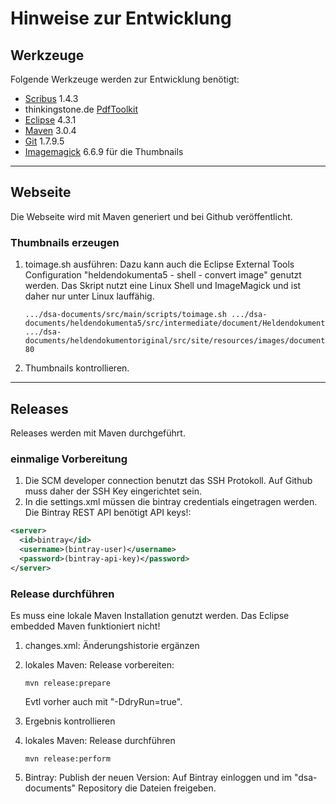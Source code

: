 # Hinweise zur Entwicklung

## Werkzeuge

Folgende Werkzeuge werden zur Entwicklung benötigt:

* [Scribus](http://www.scribus.net/) 1.4.3 
* thinkingstone.de [PdfToolkit](https://github.com/thinkingstone/dsa-documents/tree/master/pdftoolkit)
* [Eclipse](http://www.eclipse.org) 4.3.1
* [Maven](https://maven.apache.org/) 3.0.4
* [Git](http://git-scm.com/) 1.7.9.5
* [Imagemagick](http://www.imagemagick.org) 6.6.9 für die Thumbnails


---

## Webseite

Die Webseite wird mit Maven generiert und bei Github veröffentlicht. 

### Thumbnails erzeugen

1. toimage.sh ausführen: 
   Dazu kann auch die Eclipse External Tools Configuration "heldendokumenta5 - shell -  convert image" genutzt werden. 
   Das Skript nutzt eine Linux Shell und ImageMagick und ist daher nur unter Linux lauffähig.

    ```
    .../dsa-documents/src/main/scripts/toimage.sh .../dsa-documents/heldendokumenta5/src/intermediate/document/Heldendokument.pdf .../dsa-documents/heldendokumentoriginal/src/site/resources/images/document/Heldendokument 80
    ```
2. Thumbnails kontrollieren.

---

## Releases

Releases werden mit Maven durchgeführt. 

### einmalige Vorbereitung

1. Die SCM developer connection benutzt das SSH Protokoll. Auf Github muss daher der SSH Key eingerichtet sein.
2. In die settings.xml müssen die bintray credentials eingetragen werden. Die Bintray REST API benötigt API keys!:

```xml
<server>
  <id>bintray</id>
  <username>(bintray-user)</username>
  <password>(bintray-api-key)</password>
</server>
```

### Release durchführen

Es muss eine lokale Maven Installation genutzt werden. Das Eclipse embedded Maven funktioniert nicht!

1. changes.xml: Änderungshistorie ergänzen

2. lokales Maven: Release vorbereiten:
    
    ```
    mvn release:prepare
    ```

	Evtl vorher auch mit "-DdryRun=true".

3. Ergebnis kontrollieren

4. lokales Maven: Release durchführen
    
    ```
    mvn release:perform
    ```

5. Bintray: Publish der neuen Version: 
   Auf Bintray einloggen und im "dsa-documents" Repository die Dateien freigeben.
